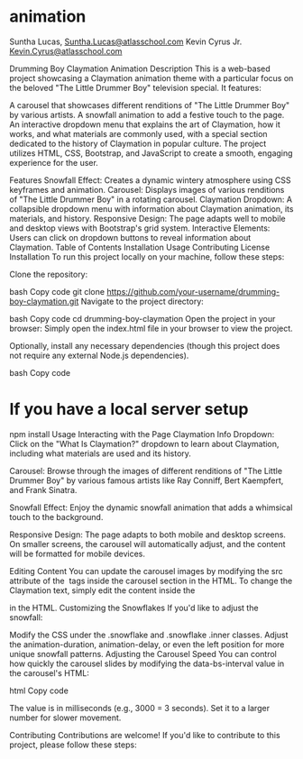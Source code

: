 # animation

Suntha Lucas, Suntha.Lucas@atlasschool.com
Kevin Cyrus Jr. Kevin.Cyrus@atlasschool.com


Drumming Boy Claymation Animation
Description
This is a web-based project showcasing a Claymation animation theme with a particular focus on the beloved "The Little Drummer Boy" television special. It features:

A carousel that showcases different renditions of "The Little Drummer Boy" by various artists.
A snowfall animation to add a festive touch to the page.
An interactive dropdown menu that explains the art of Claymation, how it works, and what materials are commonly used, with a special section dedicated to the history of Claymation in popular culture.
The project utilizes HTML, CSS, Bootstrap, and JavaScript to create a smooth, engaging experience for the user.

Features
Snowfall Effect: Creates a dynamic wintery atmosphere using CSS keyframes and animation.
Carousel: Displays images of various renditions of "The Little Drummer Boy" in a rotating carousel.
Claymation Dropdown: A collapsible dropdown menu with information about Claymation animation, its materials, and history.
Responsive Design: The page adapts well to mobile and desktop views with Bootstrap's grid system.
Interactive Elements: Users can click on dropdown buttons to reveal information about Claymation.
Table of Contents
Installation
Usage
Contributing
License
Installation
To run this project locally on your machine, follow these steps:

Clone the repository:

bash
Copy code
git clone https://github.com/your-username/drumming-boy-claymation.git
Navigate to the project directory:

bash
Copy code
cd drumming-boy-claymation
Open the project in your browser: Simply open the index.html file in your browser to view the project.

Optionally, install any necessary dependencies (though this project does not require any external Node.js dependencies).

bash
Copy code
# If you have a local server setup
npm install
Usage
Interacting with the Page
Claymation Info Dropdown: Click on the "What Is Claymation?" dropdown to learn about Claymation, including what materials are used and its history.

Carousel: Browse through the images of different renditions of "The Little Drummer Boy" by various famous artists like Ray Conniff, Bert Kaempfert, and Frank Sinatra.

Snowfall Effect: Enjoy the dynamic snowfall animation that adds a whimsical touch to the background.

Responsive Design: The page adapts to both mobile and desktop screens. On smaller screens, the carousel will automatically adjust, and the content will be formatted for mobile devices.

Editing Content
You can update the carousel images by modifying the src attribute of the <img> tags inside the carousel section in the HTML.
To change the Claymation text, simply edit the content inside the <div id="what-is-claymation-content"> in the HTML.
Customizing the Snowflakes
If you'd like to adjust the snowfall:

Modify the CSS under the .snowflake and .snowflake .inner classes.
Adjust the animation-duration, animation-delay, or even the left position for more unique snowfall patterns.
Adjusting the Carousel Speed
You can control how quickly the carousel slides by modifying the data-bs-interval value in the carousel's HTML:

html
Copy code
<div id="multiCarousel" class="carousel slide" data-bs-interval="3000">
The value is in milliseconds (e.g., 3000 = 3 seconds). Set it to a larger number for slower movement.

Contributing
Contributions are welcome! If you'd like to contribute to this project, please follow these steps: